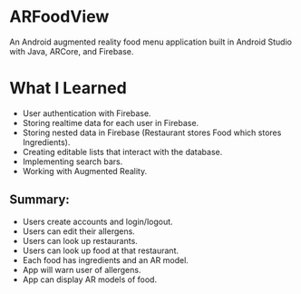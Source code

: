 # ARFoodView
An Android augmented reality food menu application built in Android Studio with Java, ARCore, and Firebase.

# What I Learned
* User authentication with Firebase.
* Storing realtime data for each user in Firebase.
* Storing nested data in Firebase (Restaurant stores Food which stores Ingredients).
* Creating editable lists that interact with the database.
* Implementing search bars.
* Working with Augmented Reality.

## Summary:
* Users create accounts and login/logout.
* Users can edit their allergens.
* Users can look up restaurants. 
* Users can look up food at that restaurant.
* Each food has ingredients and an AR model.
* App will warn user of allergens.
* App can display AR models of food.

